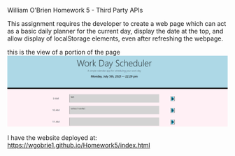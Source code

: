 William O'Brien Homework 5 - Third Party APIs

This assignment requires the developer to create a web page which can act as a basic daily planner for the current day, display the date at the top, and allow display of localStorage elements, even after refreshing the webpage.

this is the view of a portion of the page
<img src="/shnip shnip.PNG">

I have the website deployed at:
https://wgobrie1.github.io/Homework5/index.html
